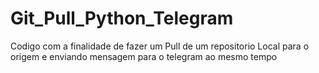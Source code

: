 # Git_Pull_Python_Telegram
Codigo com a finalidade de fazer um Pull de um repositorio Local para o origem e enviando mensagem para o telegram ao mesmo tempo
